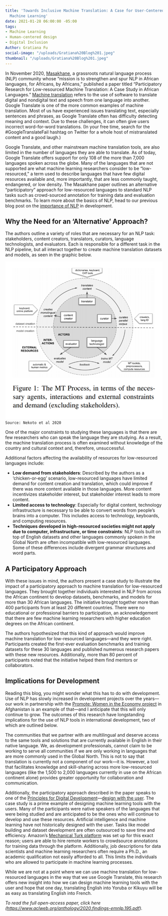 ```yaml
---
title: 'Towards Inclusive Machine Translation: A Case for User-Centered Design in
  Machine Learning'
date: 2021-01-28 06:00:00 -05:00
tags:
- Machine Learning
- Human-centered design
- Digital Inclusion
Author: Gratiana Fu
social-image: "/uploads/Gratiana%20Blog%201.jpeg"
thumbnail: "/uploads/Gratiana%20Blog%201.jpeg"
---
```


In November 2020, [Masakhane](https://www.masakhane.io/), a grassroots natural language process (NLP) community whose “mission is to strengthen and spur NLP in African languages, for Africans, by Africans,” published a paper titled “Participatory Research for Low-resourced Machine Translation: A Case Study in African Languages.” [Machine translation](https://en.wikipedia.org/wiki/Machine_translation) refers to the use of software to translate digital and nondigital text and speech from one language into another. Google Translate is one of the more common examples of machine translation. Most of us have experienced issues translating text, especially sentences and phrases, as Google Translate often has difficulty detecting meaning and context. Due to these challenges, it can often give users incorrect word-for-word translations. (In your free time, search for the #GoogleTranslateFail hashtag on Twitter for a whole host of mistranslated content and a good laugh.)

Google Translate, and other mainstream machine translation tools, are also limited in the number of languages they are able to translate. As of today, Google Translate offers support for only 108 of the more than 7,000 languages spoken across the globe. Many of the languages that are not supported are what machine learning researchers consider to be “low-resourced,” a term used to describe languages that have few digital resources available and, more importantly, that are less commonly taught, endangered, or low density. The Masakhane paper outlines an alternative “participatory” approach for low-resourced languages to standard NLP tasks such as crowd-sourced annotation for training data and evaluation benchmarks. To learn more about the basics of NLP, head to our previous blog post on the [importance of NLP](https://dai-global-digital.com/unearthing-lessons-by-revisiting-not-reinventing-the-wheel-with-data-science.html) in development.

<!--more-->

## Why the Need for an ‘Alternative’ Approach?

The authors outline a variety of roles that are necessary for an NLP task: stakeholders, content creators, translators, curators, language technologists, and evaluators. Each is responsible for a different task in the NLP pipeline, but all interact together to create machine translation datasets and models, as seen in the graphic below.

![Gratiana Blog-a4beff.png](/uploads/Gratiana%20Blog-a4beff.png)`Source: Nekoto et al 2020`

One of the major constraints to studying these languages is that there are few researchers who can speak the language they are studying. As a result, the machine translation process is often examined without knowledge of the country and cultural context and, therefore, unsuccessful.

Additional factors affecting the availability of resources for low-resourced languages include:

* **Low demand from stakeholders**: Described by the authors as a ‘chicken-or-egg’ scenario, low-resourced languages have limited demand for content creation and translation, which could improve if there was more content available in those languages. More content incentivizes stakeholder interest, but stakeholder interest leads to more content.
* **Limited access to technology**: Especially for digital content, technology infrastructure is necessary to be able to convert words from people’s brains into a computer. This includes access to technology, keyboards, and computing resources.
* **Techniques developed in high-resourced societies might not apply due to computer, infrastructure, or time constraints**: NLP tools built on top of English datasets and other languages commonly spoken in the Global North are often incompatible with low-resourced languages. Some of these differences include divergent grammar structures and word parts.

## A Participatory Approach

With these issues in mind, the authors present a case study to illustrate the impact of a participatory approach to machine translation for low-resourced languages. They brought together individuals interested in NLP from across the African continent to develop datasets, benchmarks, and models for more than 30 African languages. The initiative brought together more than 400 participants from at least 20 different countries. There were no educational or professional barriers to participation, an acknowledgement that there are few machine learning researchers with higher education degrees on the African continent.

The authors hypothesized that this kind of approach would improve machine translation for low-resourced languages—and they were right. Participants created the first-ever evaluation benchmarks and training datasets for these 30 languages and published numerous research papers with these new resources. Additionally, more than 80 percent of participants noted that the initiative helped them find mentors or collaborators.

## Implications for Development

Reading this blog, you might wonder what this has to do with development. Use of NLP has slowly increased in development projects over the years—our work in partnership with the [Promote: Women in the Economy project](https://dai-global-digital.com/reflections-on-machine-learning-for-gender-inclusion-in-afghanistan.html) in Afghanistan is an example of that—and I anticipate that this will only continue to grow. The outcomes of this research have longstanding implications for the use of NLP tools in international development, two of which are outlined below.

The communities that we partner with are multilingual and deserve access to the same tools and solutions that are currently available in English in their native language. We, as development professionals, cannot claim to be working to serve all communities if we are only working in languages that are more commonly used in the Global North. This is not to say that translation is currently not a component of our work—it is. However, a tool that facilitates knowledge and skill-sharing across more low-resourced languages (like the 1,500 to 2,000 languages currently in use on the African continent alone) provides greater opportunity for collaboration and communication.

Additionally, the participatory approach described in the paper speaks to one of the [Principles for Digital Development](https://digitalprinciples.org/principles/)—[design with the user](https://digitalprinciples.org/principle/design-with-the-user/). The case study is a prime example of designing machine learning tools with the users. Many of the participants were native speakers of the languages that were being studied and are anticipated to be the ones who will continue to develop and use these resources. Artificial intelligence and machine learning have not historically designed with the user. Tasks like model building and dataset development are often outsourced to save time and efficiency. Amazon’s [Mechanical Turk platform](https://www.mturk.com/) was set up for this exact reason; users are able to hire remote workers to crowdsource annotations for training data through the platform. Additionally, job descriptions for data scientists and machine learning researchers often require a Ph.D., an academic qualification not easily afforded to all. This limits the individuals who are allowed to participate in machine learning processes.

While we are not at a point where we can use machine translation for low-resourced languages in the way that we use Google Translate, this research offers new insight into how we can design machine learning tools with the user and hope that one day, translating English into Yoruba or Kikuyu will be as easy as translating English into French.

*To read the full open-access paper, click here (https://www.aclweb.org/anthology/2020.findings-emnlp.195.pdf).*